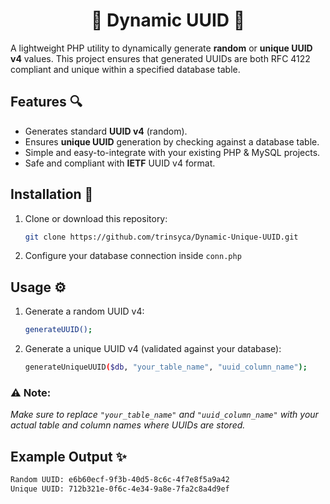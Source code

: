 # <div align=center>🚀 Dynamic UUID 🚀</div>

A lightweight PHP utility to dynamically generate **random** or **unique UUID v4** values. This project ensures that generated UUIDs are both RFC 4122 compliant and unique within a specified database table.

## Features 🔍

- Generates standard **UUID v4** (random).
- Ensures **unique UUID** generation by checking against a database table.
- Simple and easy-to-integrate with your existing PHP & MySQL projects.
- Safe and compliant with **IETF** UUID v4 format.

## Installation 🚀

1. Clone or download this repository:
   ```bash
   git clone https://github.com/trinsyca/Dynamic-Unique-UUID.git
   ```

2. Configure your database connection inside ``conn.php``

## Usage ⚙️

1. Generate a random UUID v4:
   ```bash
   generateUUID();
   ```

2. Generate a unique UUID v4 (validated against your database):
   ```bash
   generateUniqueUUID($db, "your_table_name", "uuid_column_name");
   ```

### ⚠️ Note:
*Make sure to replace ``"your_table_name"`` and ``"uuid_column_name"`` with your actual table and column names where UUIDs are stored.*

## Example Output ✨
   ```bash
   Random UUID: e6b60ecf-9f3b-40d5-8c6c-4f7e8f5a9a42
   Unique UUID: 712b321e-0f6c-4e34-9a8e-7fa2c8a4d9ef
   ```
